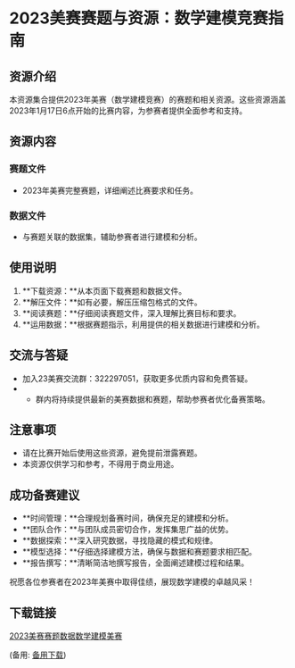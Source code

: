  # 2023美赛赛题与资源：数学建模竞赛指南

 ## 资源介绍

 本资源集合提供2023年美赛（数学建模竞赛）的赛题和相关资源。这些资源涵盖2023年1月17日6点开始的比赛内容，为参赛者提供全面参考和支持。

 ## 资源内容

 ### 赛题文件

 * 2023年美赛完整赛题，详细阐述比赛要求和任务。

 ### 数据文件

 * 与赛题关联的数据集，辅助参赛者进行建模和分析。

 ## 使用说明

 1. **下载资源：**从本页面下载赛题和数据文件。
 2. **解压文件：**如有必要，解压压缩包格式的文件。
 3. **阅读赛题：**仔细阅读赛题文件，深入理解比赛目标和要求。
 4. **运用数据：**根据赛题指示，利用提供的相关数据进行建模和分析。

 ## 交流与答疑

 * 加入23美赛交流群：322297051，获取更多优质内容和免费答疑。
 * * 群内将持续提供最新的美赛数据和赛题，帮助参赛者优化备赛策略。

 ## 注意事项

 * 请在比赛开始后使用这些资源，避免提前泄露赛题。
 * 本资源仅供学习和参考，不得用于商业用途。

 ## 成功备赛建议

 * **时间管理：**合理规划备赛时间，确保充足的建模和分析。
 * **团队合作：**与团队成员密切合作，发挥集思广益的优势。
 * **数据探索：**深入研究数据，寻找隐藏的模式和规律。
 * **模型选择：**仔细选择建模方法，确保与数据和赛题要求相匹配。
 * **报告撰写：**清晰简洁地撰写报告，全面阐述建模过程和结果。

 祝愿各位参赛者在2023年美赛中取得佳绩，展现数学建模的卓越风采！

 ## 下载链接
 [2023美赛赛题数据数学建模美赛](https://pan.quark.cn/s/d3c6965a0793) 

 (备用: [备用下载](https://pan.baidu.com/s/1-8dqO-nR04b0fvdM-Em3Ug?pwd=1234))
